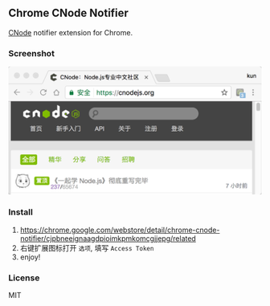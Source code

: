 ## Chrome CNode Notifier

[CNode](https://cnodejs.org) notifier extension for Chrome.

### Screenshot

![](./screenshot.png)

### Install

1. https://chrome.google.com/webstore/detail/chrome-cnode-notifier/cjpbneeignaagdpioimkpmkomcgjjepg/related
2. 右键扩展图标打开 `选项`, 填写 `Access Token`
3. enjoy!

### License

MIT